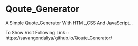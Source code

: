 # Qoute_Generator

A Simple Quote_Generator With HTML,CSS And JavaScript...

To Show Visit Following Link ::
                    https://savangondaliya/github.io/Qoute_Generator/
